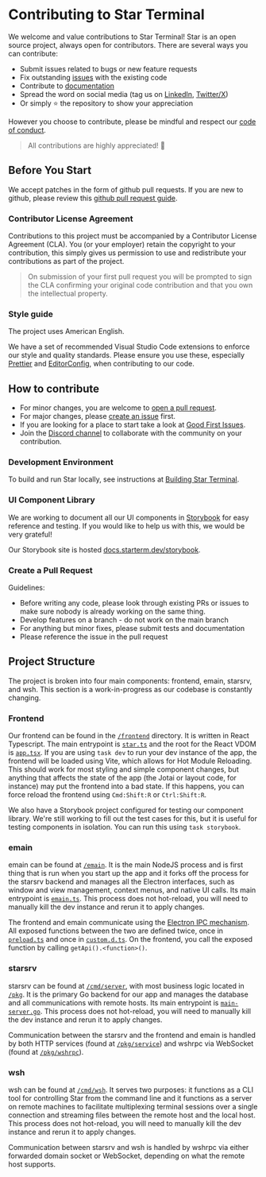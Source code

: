 # Contributing to Star Terminal

We welcome and value contributions to Star Terminal! Star is an open source project, always open for contributors. There are several ways you can contribute:

- Submit issues related to bugs or new feature requests
- Fix outstanding [issues](https://github.com/commandlinedev/starterm/issues) with the existing code
- Contribute to [documentation](./docs)
- Spread the word on social media (tag us on [LinkedIn](https://www.linkedin.com/company/commandlinedev), [Twitter/X](https://x.com/commandlinedev))
- Or simply ⭐️ the repository to show your appreciation

However you choose to contribute, please be mindful and respect our [code of conduct](./CODE_OF_CONDUCT.md).

> All contributions are highly appreciated! 🥰

## Before You Start

We accept patches in the form of github pull requests. If you are new to github, please review this [github pull request guide](https://docs.github.com/en/pull-requests/collaborating-with-pull-requests/proposing-changes-to-your-work-with-pull-requests/about-pull-requests).

### Contributor License Agreement

Contributions to this project must be accompanied by a Contributor License Agreement (CLA). You (or your employer) retain the copyright to your contribution, this simply gives us permission to use and redistribute your contributions as part of the project.

> On submission of your first pull request you will be prompted to sign the CLA confirming your original code contribution and that you own the intellectual property.

### Style guide

The project uses American English.

We have a set of recommended Visual Studio Code extensions to enforce our style and quality standards. Please ensure you use these, especially [Prettier](https://prettier.io) and [EditorConfig](https://editorconfig.org), when contributing to our code.

## How to contribute

- For minor changes, you are welcome to [open a pull request](https://github.com/commandlinedev/starterm/pulls).
- For major changes, please [create an issue](https://github.com/commandlinedev/starterm/issues/new) first.
- If you are looking for a place to start take a look at [Good First Issues](https://github.com/commandlinedev/starterm/issues?q=is:issue%20state:open%20label:%22good%20first%20issue%22).
- Join the [Discord channel](https://discord.gg/XfvZ334gwU) to collaborate with the community on your contribution.

### Development Environment

To build and run Star locally, see instructions at [Building Star Terminal](./BUILD.md).

### UI Component Library

We are working to document all our UI components in [Storybook](https://storybook.js.org/docs) for easy reference and testing. If you would like to help us with this, we would be very grateful!

Our Storybook site is hosted [docs.starterm.dev/storybook](https://docs.starterm.dev/storybook).

### Create a Pull Request

Guidelines:

- Before writing any code, please look through existing PRs or issues to make sure nobody is already working on the same thing.
- Develop features on a branch - do not work on the main branch
- For anything but minor fixes, please submit tests and documentation
- Please reference the issue in the pull request

## Project Structure

The project is broken into four main components: frontend, emain, starsrv, and wsh. This section is a work-in-progress as our codebase is constantly changing.

### Frontend

Our frontend can be found in the [`/frontend`](./frontend/) directory. It is written in React Typescript. The main entrypoint is [`star.ts`](./frontend/star.ts) and the root for the React VDOM is [`app.tsx`](./frontend/app/app.tsx). If you are using `task dev` to run your dev instance of the app, the frontend will be loaded using Vite, which allows for Hot Module Reloading. This should work for most styling and simple component changes, but anything that affects the state of the app (the Jotai or layout code, for instance) may put the frontend into a bad state. If this happens, you can force reload the frontend using `Cmd:Shift:R` or `Ctrl:Shift:R`.

We also have a Storybook project configured for testing our component library. We're still working to fill out the test cases for this, but it is useful for testing components in isolation. You can run this using `task storybook`.

### emain

emain can be found at [`/emain`](./emain/). It is the main NodeJS process and is first thing that is run when you start up the app and it forks off the process for the starsrv backend and manages all the Electron interfaces, such as window and view management, context menus, and native UI calls. Its main entrypoint is [`emain.ts`](./emain/emain.ts). This process does not hot-reload, you will need to manually kill the dev instance and rerun it to apply changes.

The frontend and emain communicate using the [Electron IPC mechanism](https://www.electronjs.org/docs/latest/tutorial/ipc). All exposed functions between the two are defined twice, once in [`preload.ts`](./emain/preload.ts) and once in [`custom.d.ts`](./frontend/types/custom.d.ts). On the frontend, you call the exposed function by calling `getApi().<function>()`.

### starsrv

starsrv can be found at [`/cmd/server`](./cmd/server), with most business logic located in [`/pkg`](./pkg/). It is the primary Go backend for our app and manages the database and all communications with remote hosts. Its main entrypoint is [`main-server.go`](./cmd/server/main-server.go). This process does not hot-reload, you will need to manually kill the dev instance and rerun it to apply changes.

Communication between the starsrv and the frontend and emain is handled by both HTTP services (found at [`/pkg/service`](./pkg/service/)) and wshrpc via WebSocket (found at [`/pkg/wshrpc`](./pkg/wshrpc/)).

### wsh

wsh can be found at [`/cmd/wsh`](./cmd/wsh/). It serves two purposes: it functions as a CLI tool for controlling Star from the command line and it functions as a server on remote machines to facilitate multiplexing terminal sessions over a single connection and streaming files between the remote host and the local host. This process does not hot-reload, you will need to manually kill the dev instance and rerun it to apply changes.

Communication between starsrv and wsh is handled by wshrpc via either forwarded domain socket or WebSocket, depending on what the remote host supports.
